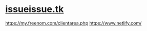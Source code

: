 # [issueissue.tk](http://issueissue.tk/)

https://my.freenom.com/clientarea.php
https://www.netlify.com/  
